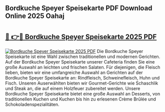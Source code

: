 ## Bordkuche Speyer Speisekarte PDF Download Online 2025 Oahaj

# <h2><a href="http://gc7fxp.nevu.top/?p=Bordkuche+Speyer+Speisekarte">🔗 👉🔴 Bordkuche Speyer Speisekarte 2025 PDF</a></h2>

[![Bordkuche Speyer Speisekarte 2025 PDF](https://i.imgur.com/dBaPXMq.png)](http://gc7fxp.nevu.top/?p=Bordkuche+Speyer+Speisekarte)
Die Bordkuche Speyer Speisekarte ist eine Wahl zwischen traditionellen und modernen Gerichten. Auf der Bordkuche Speyer Speisekarte unserer Cafeteria finden Sie eine große Auswahl an leichten und frischen Salaten. Für diejenigen, die Fleisch lieben, bieten wir eine umfangreiche Auswahl an Gerichten auf der Bordkuche Speyer Speisekarte an: Rindfleisch, Schweinefleisch, Huhn und Fisch. Unseren Auserwählten bieten wir Gourmet-Gerichte wie Schaschlik und Steak an, die auf einem Holzfeuer zubereitet werden. Unsere Bordkuche Speyer Speisekarte bietet eine große Auswahl an Desserts, von traditionellen Kuchen und Kuchen bis hin zu erlesenen Crème Brûlée und Schokoladenspezialitäten.
